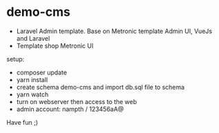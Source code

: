 # demo-cms
- Laravel Admin template. Base on Metronic template Admin UI, VueJs and Laravel 
- Template shop Metronic UI

setup:
- composer update
- yarn install
- create schema demo-cms and import db.sql file to schema
- yarn watch
- turn on webserver then access to the web
- admin account: nampth / 123456aA@

Have fun ;)
